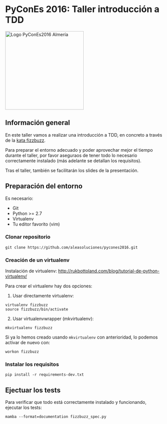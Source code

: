 # PyConEs 2016: Taller introducción a TDD
<img src="https://pbs.twimg.com/profile_images/743356612086116355/6X4srwCV.jpg" width="250" alt="Logo PyConEs2016 Almería" />

## Información general
En este taller vamos a realizar una introducción a TDD, en concreto a través de la [kata fizzbuzz](http://www.solveet.com/exercises/Kata-FizzBuzz/11).

Para preparar el entorno adecuado y poder aprovechar mejor el tiempo durante el taller, por favor aseguraos de tener todo lo necesario correctamente instalado (más adelante se detallan los requisitos).

Tras el taller, también se facilitarán los slides de la presentación.


## Preparación del entorno

Es necesario:

* Git
* Python >= 2.7
* Virtualenv
* Tu editor favorito (vim)

### Clonar repositorio

```
git clone https://github.com/aleasoluciones/pycones2016.git
```

### Creación de un virtualenv

Instalación de virtualenv: http://rukbottoland.com/blog/tutorial-de-python-virtualenv/

Para crear el virtualenv hay dos opciones:

1. Usar directamente virtualenv:

  ```
  virtualenv fizzbuzz
  source fizzbuzz/bin/activate
  ```
2. Usar virtualenvwrapper (mkvirtualenv):

  ```
  mkvirtualenv fizzbuzz
  ```

  Si ya lo hemos creado usando `mkvirtualenv` con anterioridad, lo podemos activar de nuevo con:

  ```
  workon fizzbuzz
  ```

### Instalar los requisitos
`pip install -r requirements-dev.txt`

## Ejectuar los tests
Para verificar que todo está correctamente instalado y funcionando, ejecutar los tests:

`mamba --format=documentation fizzbuzz_spec.py`
